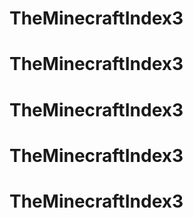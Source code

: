 # TheMinecraftIndex3
# TheMinecraftIndex3
# TheMinecraftIndex3
# TheMinecraftIndex3
# TheMinecraftIndex3
